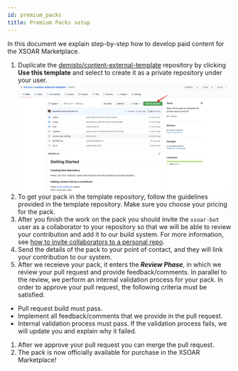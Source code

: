 ```yaml
---
id: premium_packs
title: Premium Packs setup
---
```


In this document we explain step-by-step how to develop paid content for the XSOAR Marketplace.

1. Duplicate the [demisto/content-external-template](https://github.com/demisto/content-external-template) repository by clicking **Use this template** and select to create it as a private repository under your user.  
<img src="../doc_imgs/integrations/demisto_content-external-template.png" width="800"></img>  
1. To get your pack in the template repository, follow the guidelines provided in the template repository. Make sure you choose your pricing for the pack.
1. After you finish the work on the pack you should invite the `xsoar-bot` user as a collaborator to your repository so that we will be able to review your contribution and add it to our build system.
For more information, see [how to invite collaborators to a personal repo](https://help.github.jp/enterprise/2.11/user/articles/inviting-collaborators-to-a-personal-repository/).
1. Send the details of the pack to your point of contact, and they will link your contribution to our system.
1. After we receieve your pack, it enters the ***Review Phase***, in which we review your pull request and provide feedback/comments. In parallel to the review, we perform an internal validation process for your pack. In order to approve your pull request, the following criteria must be satisfied:
- Pull request build must pass.
- Implement all feedback/comments that we provide in the pull request.
- Internal validation process must pass. If the validation process fails, we will update you and explain why it failed.
1. After we approve your pull request you can merge the pull request.
1. The pack is now officially available for purchase in the XSOAR Marketplace!
